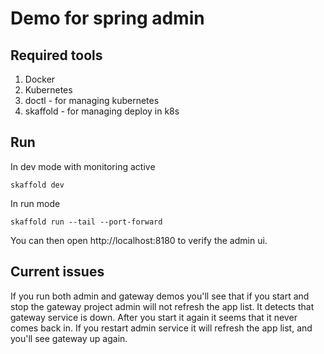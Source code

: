 # Demo for spring admin

## Required tools

1. Docker
2. Kubernetes
3. doctl - for managing kubernetes
4. skaffold - for managing deploy in k8s

## Run

In dev mode with monitoring active

```shell
skaffold dev
```

In run mode

```shell
skaffold run --tail --port-forward
```

You can then open http://localhost:8180 to verify the admin ui.

## Current issues

If you run both admin and gateway demos you'll see that if you start and stop the gateway project admin will not refresh
the app list.
It detects that gateway service is down. After you start it again it seems that it never comes back in.
If you restart admin service it will refresh the app list, and you'll see gateway up again.